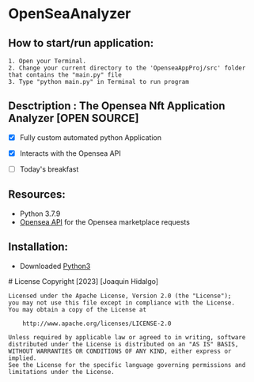 # OpenSeaAnalyzer



## How to start/run application:
    1. Open your Terminal.
    2. Change your current directory to the 'OpenseaAppProj/src' folder that contains the "main.py" file
    3. Type "python main.py" in Terminal to run program
    

## Desctription : The Opensea Nft Application Analyzer [OPEN SOURCE]
- [x] Fully custom automated python Application
- [x] Interacts with the Opensea API 
- [ ] Today's breakfast



## Resources:
-  Python 3.7.9 
- [Opensea API](https://docs.opensea.io/v1.0/reference/api-overview) for the Opensea marketplace requests
    
## Installation:
- Downloaded [Python3](https://www.python.org/downloads/release/python-379/)



<p> </p>
# License
    Copyright [2023] [Joaquin Hidalgo]

    Licensed under the Apache License, Version 2.0 (the "License");
    you may not use this file except in compliance with the License.
    You may obtain a copy of the License at

        http://www.apache.org/licenses/LICENSE-2.0

    Unless required by applicable law or agreed to in writing, software
    distributed under the License is distributed on an "AS IS" BASIS,
    WITHOUT WARRANTIES OR CONDITIONS OF ANY KIND, either express or implied.
    See the License for the specific language governing permissions and
    limitations under the License.
    
    

